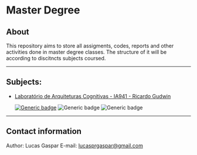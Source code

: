 # Master Degree

## About

This repository aims to store all assigments, codes, reports and other activities done in master degree classes.
The structure of it will be according to discitncts subjects coursed.

---
## Subjects:
* [Laboratório de Arquiteturas Cognitivas - IA941 - Ricardo Gudwin](https://github.com/lucasgaspar22/MasterDegree/tree/IA941/IA941)


    [![Generic badge](https://img.shields.io/badge/BRANCH-IA941-blue.svg)](https://github.com/lucasgaspar22/MasterDegree/tree/IA941)
    ![Generic badge](https://img.shields.io/badge/CREDITS-4-blue.svg)
    ![Generic badge](https://img.shields.io/badge/YEAR-1/2020-blue.svg)
---
## Contact information
Author: Lucas Gaspar
E-mail: lucasprgaspar@gmail.com

